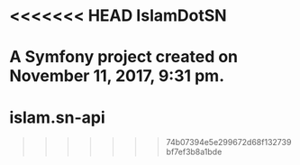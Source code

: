 <<<<<<< HEAD
IslamDotSN
==========

A Symfony project created on November 11, 2017, 9:31 pm.
=======
# islam.sn-api
>>>>>>> 74b07394e5e299672d68f132739bf7ef3b8a1bde
